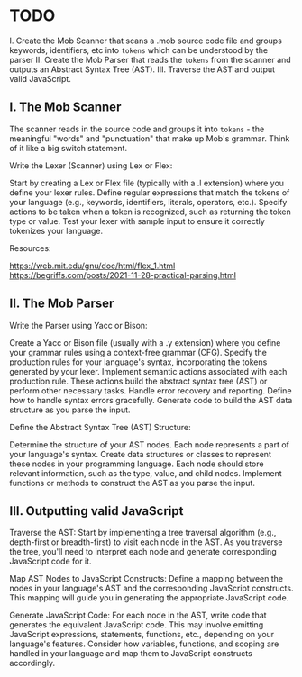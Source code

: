 # TODO
I. Create the Mob Scanner that scans a .mob source code file and groups keywords, identifiers, etc into `tokens` which can be understood by the parser
II. Create the Mob Parser that reads the `tokens` from the scanner and outputs an Abstract Syntax Tree (AST). 
III. Traverse the AST and output valid JavaScript. 

## I. The Mob Scanner 
The scanner reads in the source code and groups it into `tokens` - the meaningful "words" and "punctuation" that make up Mob's grammar. Think of it like a big switch statement.

Write the Lexer (Scanner) using Lex or Flex:

Start by creating a Lex or Flex file (typically with a .l extension) where you define your lexer rules.
Define regular expressions that match the tokens of your language (e.g., keywords, identifiers, literals, operators, etc.).
Specify actions to be taken when a token is recognized, such as returning the token type or value.
Test your lexer with sample input to ensure it correctly tokenizes your language.

Resources:

https://web.mit.edu/gnu/doc/html/flex_1.html
https://begriffs.com/posts/2021-11-28-practical-parsing.html


## II. The Mob Parser
Write the Parser using Yacc or Bison:

Create a Yacc or Bison file (usually with a .y extension) where you define your grammar rules using a context-free grammar (CFG).
Specify the production rules for your language's syntax, incorporating the tokens generated by your lexer.
Implement semantic actions associated with each production rule. These actions build the abstract syntax tree (AST) or perform other necessary tasks.
Handle error recovery and reporting. Define how to handle syntax errors gracefully.
Generate code to build the AST data structure as you parse the input.

Define the Abstract Syntax Tree (AST) Structure:

Determine the structure of your AST nodes. Each node represents a part of your language's syntax.
Create data structures or classes to represent these nodes in your programming language. Each node should store relevant information, such as the type, value, and child nodes.
Implement functions or methods to construct the AST as you parse the input.

## III. Outputting valid JavaScript
Traverse the AST:
Start by implementing a tree traversal algorithm (e.g., depth-first or breadth-first) to visit each node in the AST.
As you traverse the tree, you'll need to interpret each node and generate corresponding JavaScript code for it.

Map AST Nodes to JavaScript Constructs:
Define a mapping between the nodes in your language's AST and the corresponding JavaScript constructs. This mapping will guide you in generating the appropriate JavaScript code.

Generate JavaScript Code:
For each node in the AST, write code that generates the equivalent JavaScript code. This may involve emitting JavaScript expressions, statements, functions, etc., depending on your language's features.
Consider how variables, functions, and scoping are handled in your language and map them to JavaScript constructs accordingly.